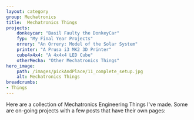 ```yaml
---
layout: category
group: Mechatronics
title:  Mechatronics Things
projects:
    donkeycar: "Basil Faulty the DonkeyCar"
    fyp: "My Final Year Projects"
    orrery: "An Orrery: Model of the Solar System"
    printer: "A Prusa i3 MK2 3D Printer"
    cube4x4x4: "A 4x4x4 LED Cube"
    otherMecha: "Other Mechatronics Things"
hero_image: 
    path: /images/pickAndPlace/11_complete_setup.jpg
    alt: Mechatronics Things
breadcrumbs: 
- Things
---
```


Here are a collection of Mechatronics Engineering Things I've made. Some are on-going projects with a few posts that have their own pages: